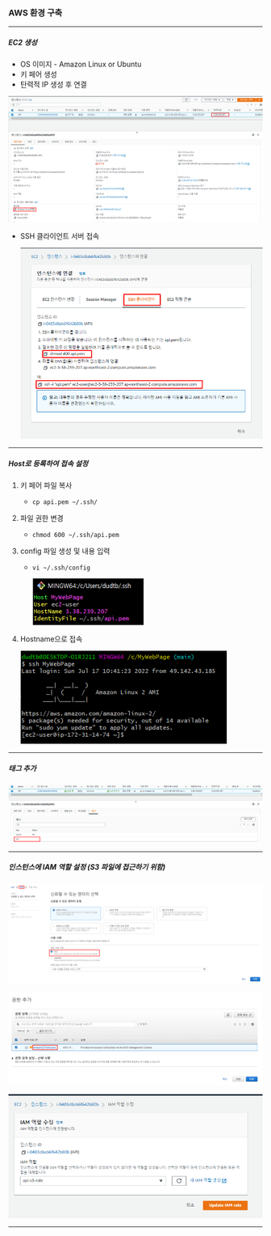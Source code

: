 ### AWS 환경 구축

---

##### EC2 생성

* OS 이미지 - Amazon Linux or Ubuntu
* 키 페어 생성
* 탄력적 IP 생성 후 연결


![1](img/AWS/1.png)

* SSH 클라이언트 서버 접속

  ![2](img/AWS/2.png)

---

##### Host로 등록하여 접속 설정

1. 키 페어 파일 복사 

   * `cp api.pem ~/.ssh/`

2. 파일 권한 변경

   * `chmod 600 ~/.ssh/api.pem`

3. config 파일 생성 및 내용 입력

   * `vi ~/.ssh/config`

     ![3](img/AWS/3.png)

4. Hostname으로 접속

   ![4](img/AWS/4.png)

---

##### 태그 추가

![5](img/AWS/5.png)

---

##### 인스턴스에 IAM 역할 설정 (S3 파일에 접근하기 위함)

![6](img/AWS/6.png)

![7](img/AWS/7.png)

![8](img/AWS/8.png)

---

